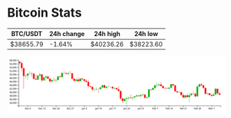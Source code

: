 # Bitcoin Stats

BTC/USDT|24h change|24h high|24h low|
|---|---|---|---|
|$38655.79|-1.64%|$40236.26|$38223.60|

<img src="./chart.svg">
